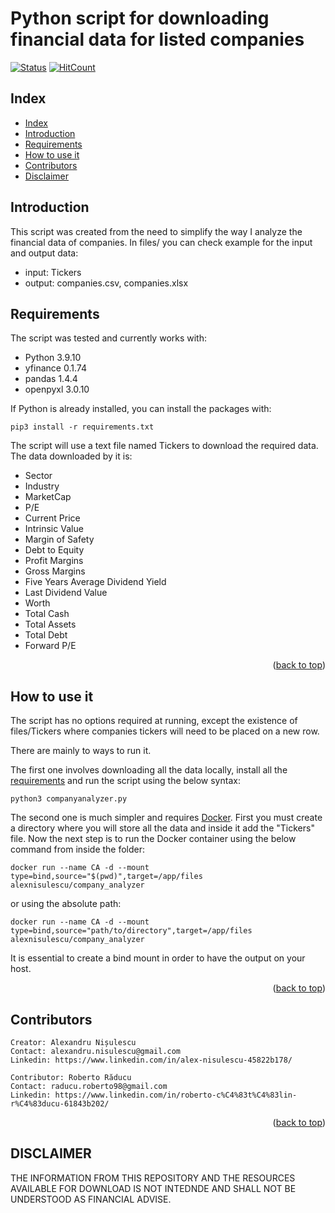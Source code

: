 # Python script for downloading financial data for listed companies

[![Status](https://github.com/AlexNisulescu/CompanyAnalyzer/actions/workflows/python-test.yaml/badge.svg)](https://github.com/AlexNisulescu/CompanyAnalyzer/actions/workflows/python-test.yaml) [![HitCount](https://hits.dwyl.com/AlexNisulescu/CompanyAnalyzer.svg?style=flat)](http://hits.dwyl.com/AlexNisulescu/CompanyAnalyzer)
<a name="readme-top"></a>
## Index

* [Index](#index)
* [Introduction](#introduction)
* [Requirements](#requirements)
* [How to use it](#how-to-use-it)
* [Contributors](#contributors)
* [Disclaimer](#disclaimer)

## Introduction

This script was created from the need to simplify the way I analyze the financial data of companies.
In files/ you can check example for the input and output data:

* input: Tickers
* output: companies.csv, companies.xlsx

## Requirements

The script was tested and currently works with:

* Python 3.9.10
* yfinance 0.1.74
* pandas 1.4.4
* openpyxl 3.0.10

If Python is already installed, you can install the packages with:

    pip3 install -r requirements.txt

The script will use a text file named Tickers to download the required data.
The data downloaded by it is:

* Sector
* Industry
* MarketCap
* P/E
* Current Price
* Intrinsic Value
* Margin of Safety
* Debt to Equity
* Profit Margins
* Gross Margins
* Five Years Average Dividend Yield
* Last Dividend Value
* Worth
* Total Cash
* Total Assets
* Total Debt
* Forward P/E

<p align="right">(<a href="#readme-top">back to top</a>)</p>

## How to use it

The script has no options required at running, except the existence of files/Tickers where companies tickers will need to be placed on a new row.

There are mainly to ways to run it. 

The first one involves downloading all the data locally, install all the [requirements](#requirements) and run the script using the below syntax:

    python3 companyanalyzer.py

The second one is much simpler and requires [Docker](https://www.docker.com/). First you must create a directory where you will store all the data and inside it add the "Tickers" file. Now the next step is to run the Docker container using the below command from inside the folder:

    docker run --name CA -d --mount type=bind,source="$(pwd)",target=/app/files alexnisulescu/company_analyzer

or using the absolute path:

    docker run --name CA -d --mount type=bind,source="path/to/directory",target=/app/files alexnisulescu/company_analyzer

It is essential to create a bind mount in order to have the output on your host.

<p align="right">(<a href="#readme-top">back to top</a>)</p>

## Contributors

    Creator: Alexandru Nișulescu
    Contact: alexandru.nisulescu@gmail.com
    Linkedin: https://www.linkedin.com/in/alex-nisulescu-45822b178/

    Contributor: Roberto Răducu
    Contact: raducu.roberto98@gmail.com
    Linkedin: https://www.linkedin.com/in/roberto-c%C4%83t%C4%83lin-r%C4%83ducu-61843b202/

<p align="right">(<a href="#readme-top">back to top</a>)</p>

## DISCLAIMER

THE INFORMATION FROM THIS REPOSITORY AND THE RESOURCES AVAILABLE FOR DOWNLOAD IS NOT INTEDNDE AND SHALL NOT BE UNDERSTOOD AS FINANCIAL ADVISE.